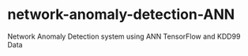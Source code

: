 # network-anomaly-detection-ANN
Network Anomaly Detection system using ANN TensorFlow and KDD99 Data
